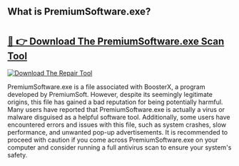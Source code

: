 ## What is PremiumSoftware.exe? 

# <h2><a href="https://exedetect.com/download.php?PremiumSoftware.exe">🔗 👉 Download The PremiumSoftware.exe Scan Tool</a></h2>

[![Download The Repair Tool](https://exedetect.com/download-button.jpg)](https://exedetect.com/download.php?PremiumSoftware.exe)

PremiumSoftware.exe is a file associated with BoosterX, a program developed by PremiumSoft. However, despite its seemingly legitimate origins, this file has gained a bad reputation for being potentially harmful. Many users have reported that PremiumSoftware.exe is actually a virus or malware disguised as a helpful software tool. Additionally, some users have encountered errors and issues with this file, such as system crashes, slow performance, and unwanted pop-up advertisements. It is recommended to proceed with caution if you come across PremiumSoftware.exe on your computer and consider running a full antivirus scan to ensure your system's safety.